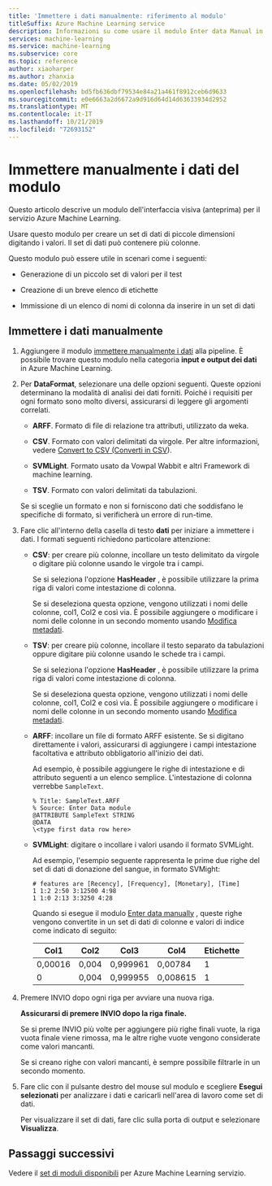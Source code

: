 ```yaml
---
title: 'Immettere i dati manualmente: riferimento al modulo'
titleSuffix: Azure Machine Learning service
description: Informazioni su come usare il modulo Enter data Manual in Azure Machine Learning Service per creare un set di dati di piccole dimensioni digitando i valori. Il set di dati può contenere più colonne.
services: machine-learning
ms.service: machine-learning
ms.subservice: core
ms.topic: reference
author: xiaoharper
ms.author: zhanxia
ms.date: 05/02/2019
ms.openlocfilehash: bd5fb636dbf79534e84a21a461f8912ceb6d9633
ms.sourcegitcommit: e0e6663a2d6672a9d916d64d14d63633934d2952
ms.translationtype: MT
ms.contentlocale: it-IT
ms.lasthandoff: 10/21/2019
ms.locfileid: "72693152"
---
```

# <a name="enter-data-manually-module"></a>Immettere manualmente i dati del modulo

Questo articolo descrive un modulo dell'interfaccia visiva (anteprima) per il servizio Azure Machine Learning.

Usare questo modulo per creare un set di dati di piccole dimensioni digitando i valori. Il set di dati può contenere più colonne.
  
Questo modulo può essere utile in scenari come i seguenti:  
  
- Generazione di un piccolo set di valori per il test  
  
- Creazione di un breve elenco di etichette
  
- Immissione di un elenco di nomi di colonna da inserire in un set di dati

## <a name="enter-data-manually"></a>Immettere i dati manualmente 
  
1.  Aggiungere il modulo [immettere manualmente i dati](./enter-data-manually.md) alla pipeline. È possibile trovare questo modulo nella categoria **input e output dei dati** in Azure Machine Learning. 
  
2.  Per **DataFormat**, selezionare una delle opzioni seguenti. Queste opzioni determinano la modalità di analisi dei dati forniti. Poiché i requisiti per ogni formato sono molto diversi, assicurarsi di leggere gli argomenti correlati.  
  
    -   **ARFF**. Formato di file di relazione tra attributi, utilizzato da weka.   
  
    -   **CSV**. Formato con valori delimitati da virgole. Per altre informazioni, vedere [Convert to CSV (Converti in CSV](./convert-to-csv.md)).  
  
    -   **SVMLight**. Formato usato da Vowpal Wabbit e altri Framework di machine learning.  
  
    -   **TSV**. Formato con valori delimitati da tabulazioni.

     Se si sceglie un formato e non si forniscono dati che soddisfano le specifiche di formato, si verificherà un errore di run-time.
  
3.  Fare clic all'interno della casella di testo **dati** per iniziare a immettere i dati. I formati seguenti richiedono particolare attenzione:  
  
    - **CSV**: per creare più colonne, incollare un testo delimitato da virgole o digitare più colonne usando le virgole tra i campi.
  
        Se si seleziona l'opzione **HasHeader** , è possibile utilizzare la prima riga di valori come intestazione di colonna.  
  
        Se si deseleziona questa opzione, vengono utilizzati i nomi delle colonne, col1, Col2 e così via. È possibile aggiungere o modificare i nomi delle colonne in un secondo momento usando [Modifica metadati](./edit-metadata.md).  
  
    - **TSV**: per creare più colonne, incollare il testo separato da tabulazioni oppure digitare più colonne usando le schede tra i campi.  
  
        Se si seleziona l'opzione **HasHeader** , è possibile utilizzare la prima riga di valori come intestazione di colonna.  
  
        Se si deseleziona questa opzione, vengono utilizzati i nomi delle colonne, col1, Col2 e così via. È possibile aggiungere o modificare i nomi delle colonne in un secondo momento usando [Modifica metadati](./edit-metadata.md).  
  
    -   **ARFF**: incollare un file di formato ARFF esistente. Se si digitano direttamente i valori, assicurarsi di aggiungere i campi intestazione facoltativa e attributo obbligatorio all'inizio dei dati. 
    
        Ad esempio, è possibile aggiungere le righe di intestazione e di attributo seguenti a un elenco semplice. L'intestazione di colonna verrebbe `SampleText`.
    
        ```text
        % Title: SampleText.ARFF  
        % Source: Enter Data module  
        @ATTRIBUTE SampleText STRING  
        @DATA  
        \<type first data row here>  
        ```

    -   **SVMLight**: digitare o incollare i valori usando il formato SVMLight.  
  
        Ad esempio, l'esempio seguente rappresenta le prime due righe del set di dati di donazione del sangue, in formato SVMight:  
  
        ```text  
        # features are [Recency], [Frequency], [Monetary], [Time]  
        1 1:2 2:50 3:12500 4:98   
        1 1:0 2:13 3:3250 4:28   
        ```  
  
        Quando si esegue il modulo [Enter data manually](./enter-data-manually.md) , queste righe vengono convertite in un set di dati di colonne e valori di indice come indicato di seguito:  
  
        |Col1|Col2|Col3|Col4|Etichette|  
        |-|-|-|-|-|  
        |0,00016|0,004|0,999961|0,00784|1|  
        |0|0,004|0,999955|0,008615|1|  
  
4.  Premere INVIO dopo ogni riga per avviare una nuova riga.  
  
     **Assicurarsi di premere INVIO dopo la riga finale.** 
     
     Se si preme INVIO più volte per aggiungere più righe finali vuote, la riga vuota finale viene rimossa, ma le altre righe vuote vengono considerate come valori mancanti.  
  
     Se si creano righe con valori mancanti, è sempre possibile filtrarle in un secondo momento.  
  
5.  Fare clic con il pulsante destro del mouse sul modulo e scegliere **Esegui selezionati** per analizzare i dati e caricarli nell'area di lavoro come set di dati.  
  
     Per visualizzare il set di dati, fare clic sulla porta di output e selezionare **Visualizza**.  
## <a name="next-steps"></a>Passaggi successivi

Vedere il [set di moduli disponibili](module-reference.md) per Azure Machine Learning servizio. 